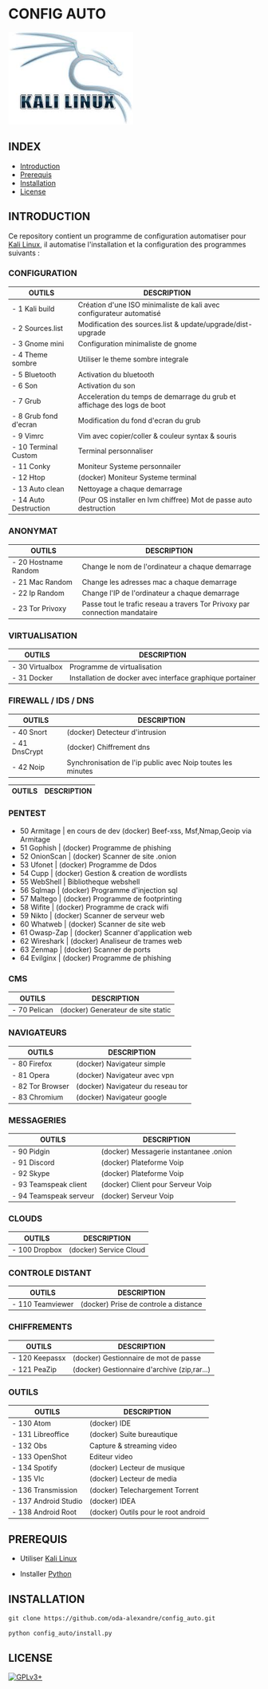 # CONFIG AUTO

![kali linux](https://raw.githubusercontent.com/oda-alexandre/config_auto/master/img/logo-kali.png)
## INDEX

- [Introduction](#INTRODUCTION)
- [Prerequis](#PREREQUIS)
- [Installation](#INSTALLATION)
- [License](#LICENSE)


## INTRODUCTION

Ce repository contient un programme de configuration automatiser pour [Kali Linux](https://www.kali.org/), il automatise l'installation et la configuration des programmes suivants :

### CONFIGURATION

OUTILS                | DESCRIPTION
----------------------|----------------------------------------------------------------------------------
- 1 Kali build        | Création d'une ISO minimaliste de kali avec configurateur automatisé
- 2 Sources.list      | Modification des sources.list & update/upgrade/dist-upgrade
- 3 Gnome mini        | Configuration minimaliste de gnome
- 4 Theme sombre      | Utiliser le theme sombre integrale
- 5 Bluetooth         | Activation du bluetooth
- 6 Son               | Activation du son
- 7 Grub              | Acceleration du temps de demarrage du grub et affichage des logs de boot
- 8 Grub fond d'ecran | Modification du fond d'ecran du grub
- 9 Vimrc             | Vim avec copier/coller & couleur syntax & souris
- 10 Terminal Custom  | Terminal personnaliser
- 11 Conky            | Moniteur Systeme personnailer
- 12 Htop             | (docker) Moniteur Systeme terminal
- 13 Auto clean       | Nettoyage a chaque demarrage
- 14 Auto Destruction | (Pour OS installer en lvm chiffree) Mot de passe auto destruction

### ANONYMAT

OUTILS                | DESCRIPTION
----------------------|----------------------------------------------------------------------------------
- 20 Hostname Random  | Change le nom de l'ordinateur a chaque demarrage
- 21 Mac Random       | Change les adresses mac a chaque demarrage
- 22 Ip Random        | Change l'IP de l'ordinateur a chaque demarrage
- 23 Tor Privoxy      | Passe tout le trafic reseau a travers Tor Privoxy par connection mandataire

### VIRTUALISATION

OUTILS                | DESCRIPTION
----------------------|----------------------------------------------------------------------------------
- 30 Virtualbox       | Programme de virtualisation
- 31 Docker           | Installation de docker avec interface graphique portainer

### FIREWALL / IDS / DNS

OUTILS                | DESCRIPTION
----------------------|----------------------------------------------------------------------------------
- 40 Snort            | (docker) Detecteur d'intrusion
- 41 DnsCrypt         | (docker) Chiffrement dns
- 42 Noip             | Synchronisation de l'ip public avec Noip toutes les minutes

OUTILS                | DESCRIPTION
----------------------|----------------------------------------------------------------------------------
### PENTEST

- 50 Armitage         | en cours de dev (docker) Beef-xss, Msf,Nmap,Geoip via Armitage
- 51 Gophish          | (docker) Programme de phishing
- 52 OnionScan        | (docker) Scanner de site .onion
- 53 Ufonet           | (docker) Programme de Ddos
- 54 Cupp             | (docker) Gestion & creation de wordlists
- 55 WebShell         | Bibliotheque webshell
- 56 Sqlmap           | (docker) Programme d'injection sql
- 57 Maltego          | (docker) Programme de footprinting
- 58 Wifite           | (docker) Programme de crack wifi
- 59 Nikto            | (docker) Scanner de serveur web
- 60 Whatweb          | (docker) Scanner de site web
- 61 Owasp-Zap        | (docker) Scanner d'application web
- 62 Wireshark        | (docker) Analiseur de trames web
- 63 Zenmap           | (docker) Scanner de ports
- 64 Evilginx         | (docker) Programme de phishing

### CMS

OUTILS                | DESCRIPTION
----------------------|----------------------------------------------------------------------------------
- 70 Pelican          | (docker) Generateur de site static

### NAVIGATEURS

OUTILS                | DESCRIPTION
----------------------|----------------------------------------------------------------------------------
- 80 Firefox          | (docker) Navigateur simple
- 81 Opera            | (docker) Navigateur avec vpn
- 82 Tor Browser      | (docker) Navigateur du reseau tor
- 83 Chromium         | (docker) Navigateur google

### MESSAGERIES

OUTILS                | DESCRIPTION
----------------------|----------------------------------------------------------------------------------
- 90 Pidgin           | (docker) Messagerie instantanee .onion
- 91 Discord          | (docker) Plateforme Voip
- 92 Skype            | (docker) Plateforme Voip
- 93 Teamspeak client | (docker) Client pour Serveur Voip
- 94 Teamspeak serveur| (docker) Serveur Voip

### CLOUDS

OUTILS                | DESCRIPTION
----------------------|----------------------------------------------------------------------------------
- 100 Dropbox         | (docker) Service Cloud

### CONTROLE DISTANT

OUTILS                | DESCRIPTION
----------------------|----------------------------------------------------------------------------------
- 110 Teamviewer      | (docker) Prise de controle a distance

### CHIFFREMENTS

OUTILS                | DESCRIPTION
----------------------|----------------------------------------------------------------------------------
- 120 Keepassx        | (docker) Gestionnaire de mot de passe
- 121 PeaZip          | (docker) Gestionnaire d'archive (zip,rar...)

### OUTILS

OUTILS                | DESCRIPTION
----------------------|----------------------------------------------------------------------------------
- 130 Atom            | (docker) IDE
- 131 Libreoffice     | (docker) Suite bureautique
- 132 Obs             | Capture & streaming video
- 133 OpenShot        | Editeur video
- 134 Spotify         | (docker) Lecteur de musique
- 135 Vlc             | (docker) Lecteur de media
- 136 Transmission    | (docker) Telechargement Torrent
- 137 Android Studio  | (docker) IDEA
- 138 Android Root    | (docker) Outils pour le root android


## PREREQUIS

- Utiliser [Kali Linux](https://www.kali.org/)

- Installer [Python](https://www.python.org/)


## INSTALLATION

```
git clone https://github.com/oda-alexandre/config_auto.git
```
```
python config_auto/install.py
```


## LICENSE

[![GPLv3+](http://gplv3.fsf.org/gplv3-127x51.png)](https://github.com/oda-alexandre/config_auto/blob/master/LICENSE)
